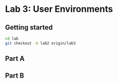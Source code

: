 # Lab 3: User Environments

## Getting started
```sh
cd lab 
git checkout -b lab2 origin/lab3
```

## Part A



## Part B
